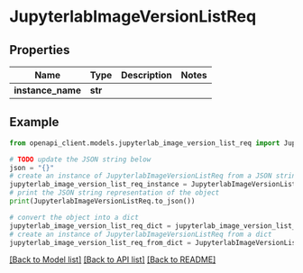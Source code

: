 # JupyterlabImageVersionListReq


## Properties

Name | Type | Description | Notes
------------ | ------------- | ------------- | -------------
**instance_name** | **str** |  | 

## Example

```python
from openapi_client.models.jupyterlab_image_version_list_req import JupyterlabImageVersionListReq

# TODO update the JSON string below
json = "{}"
# create an instance of JupyterlabImageVersionListReq from a JSON string
jupyterlab_image_version_list_req_instance = JupyterlabImageVersionListReq.from_json(json)
# print the JSON string representation of the object
print(JupyterlabImageVersionListReq.to_json())

# convert the object into a dict
jupyterlab_image_version_list_req_dict = jupyterlab_image_version_list_req_instance.to_dict()
# create an instance of JupyterlabImageVersionListReq from a dict
jupyterlab_image_version_list_req_from_dict = JupyterlabImageVersionListReq.from_dict(jupyterlab_image_version_list_req_dict)
```
[[Back to Model list]](../README.md#documentation-for-models) [[Back to API list]](../README.md#documentation-for-api-endpoints) [[Back to README]](../README.md)



